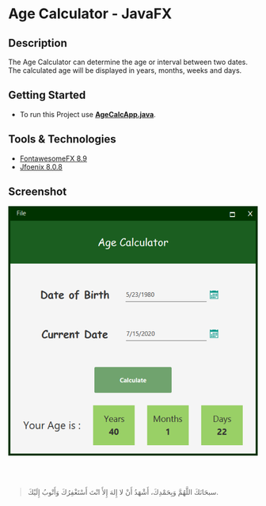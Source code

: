 # Age Calculator - JavaFX

## Description 
The Age Calculator can determine the age or interval between two dates. The calculated age will be displayed in years, months, weeks and days.

## Getting Started

- To run this Project use **[AgeCalcApp.java](/AgeCalculator-JavaFX/src/age/calculator/main/AgeCalcApp.java)**.

## Tools & Technologies

- [FontawesomeFX 8.9](https://bitbucket.org/Jerady/fontawesomefx/src/master/)
- [Jfoenix 8.0.8](http://www.jfoenix.com/)

## Screenshot

![Background](screenshots/app.png)


<br><br>
> سبحَانَكَ اللَّهُمَّ وَبِحَمْدِكَ، أَشْهَدُ أَنْ لا إِلهَ إِلأَ انْتَ أَسْتَغْفِرُكَ وَأَتْوبُ إِلَيْكَ.

